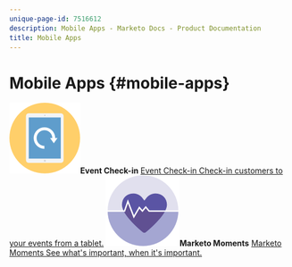 ```yaml
---
unique-page-id: 7516612
description: Mobile Apps - Marketo Docs - Product Documentation
title: Mobile Apps
---
```


# Mobile Apps {#mobile-apps}

**![Event Check-in](assets/mobile-checkin-icon.png)Event Check-in** [Event Check-in Check-in customers to your events from a tablet.](https://docs.marketo.com/display/DOCS/Event+Check-in)     **![Marketo Moments](assets/moments-icon.png)Marketo Moments** [Marketo Moments See what's important, when it's important.](https://docs.marketo.com/display/DOCS/Marketo+Moments)
